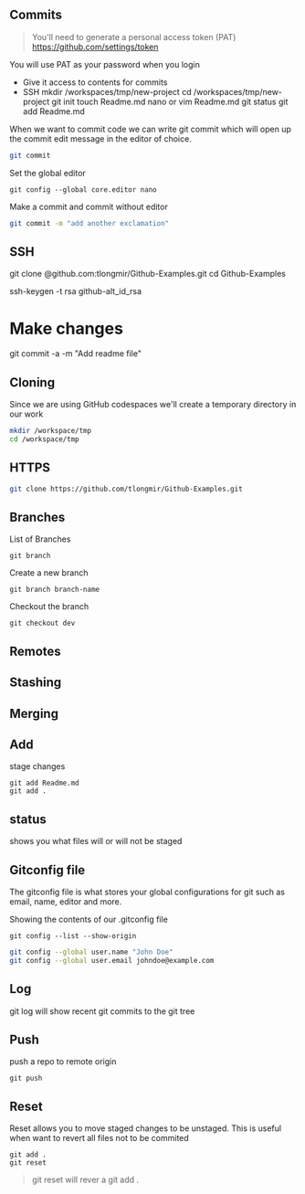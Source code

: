 ## Commits
> You'll need to generate a personal access token (PAT)
https://github.com/settings/token

You will use PAT as your password when you login
- Give it access to contents for commits
- SSH 
mkdir /workspaces/tmp/new-project
cd /workspaces/tmp/new-project
git init
touch Readme.md
nano or vim Readme.md
git status
git add Readme.md

When we want to commit code we can write git commit which will open up the commit edit message in the editor of choice.

```sh
git commit

```
Set the global editor
```
git config --global core.editor nano
```
Make a commit and commit without editor
```sh
git commit -m "add another exclamation"
```
## SSH
git clone @github.com:tlongmir/Github-Examples.git
cd Github-Examples

ssh-keygen -t rsa
github-alt_id_rsa


# Make changes
git commit -a -m "Add readme file"

## Cloning
Since we are using GitHub codespaces we'll create a temporary directory in our work

```sh
mkdir /workspace/tmp
cd /workspace/tmp
```

## HTTPS
```sh
git clone https://github.com/tlongmir/Github-Examples.git
```
## Branches

List of Branches

```
git branch
```

Create a new branch
```
git branch branch-name
```

Checkout the branch

```
git checkout dev
```

## Remotes

## Stashing

## Merging

## Add
stage changes
```
git add Readme.md
git add .
```
## status
shows you what files will or will not be staged

## Gitconfig file
The gitconfig file is what stores your global configurations for git such as email, name, editor and more.

Showing the contents of our .gitconfig file
```
git config --list --show-origin
```
```sh
git config --global user.name "John Doe"
git config --global user.email johndoe@example.com
```
## Log
git log will show recent git commits to the git tree

## Push
push a repo to remote origin
```
git push 
```

## Reset
Reset allows you to move staged changes to be unstaged. 
This is useful when want to revert all files not to be commited

```
git add .
git reset
```

> git reset will rever a git add .